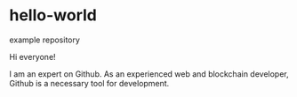 # hello-world
example repository

Hi everyone!

I am an expert on Github.
As an experienced web and blockchain developer, Github is a necessary tool for development.
